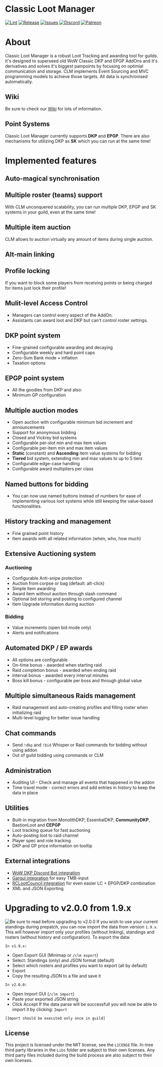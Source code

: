 # Classic Loot Manager

[![Lint](https://github.com/ClassicLootManager/ClassicLootManager/actions/workflows/lint.yml/badge.svg)](https://github.com/ClassicLootManager/ClassicLootManager)
[![Release](https://img.shields.io/github/v/release/ClassicLootManager/classiclootmanager.svg?color=important)](https://github.com/ClassicLootManager/ClassicLootManager/releases)
[![Issues](https://img.shields.io/github/issues/ClassicLootManager/classiclootmanager?color=blue)](https://github.com/ClassicLootManager/ClassicLootManager/issues)
[![Discord](https://img.shields.io/discord/813686248841019392?label=discord)](https://discord.gg/Qjn8KdD8yt)
[![Patreon](https://img.shields.io/badge/Support%20CLM-Patreon-red)](https://www.patreon.com/classiclootmanager)

# About
Classic Loot Manager is a robust Loot Tracking and awarding tool for guilds.
It's designed to superseed old WoW Classic DKP and EPGP AddOns and it's derivatives and solves it's biggest painpoints by focusing on optimial communication and storage. CLM implements Event Sourcing and MVC programming models to achieve those targets. All data is synchronised automatically.

## Wiki
Be sure to check our [Wiki](https://github.com/ClassicLootManager/ClassicLootManager/wiki) for lots of information.

## Point Systems
Classic Loot Manager currently supports **DKP** and **EPGP**. There are also mechanisms for utilizing DKP as **SK** which you can run at the same time!

# Implemented features
## Auto-magical synchronisation
## Multiple roster (teams) support
With CLM unconquered scalability, you can run multiple DKP, EPGP and SK systems in your guild, even at the same time!
## Multiple item auction
CLM allows to auction virtually any amount of items during single auction.
## Alt-main linking
## Profile locking
If you want to block some players from receiving points or being charged for items just lock their profile!
## Mulit-level Access Control
* Managers can control every aspect of the AddOn.
* Assistants can award loot and DKP but can't control roster 
settings.
## DKP point system
* Fine-grained configurable awarding and decaying
* Configurable weekly and hard point caps
* Zero-Sum Bank mode + inflation
* Taxation options
## EPGP point system
* All the goodies from DKP and also:
* Minimum GP configuration
## Multiple auction modes
* Open auction with configurable minimum bid increment and announcements
* Support for anonymous bidding
* Closed and Vickrey bid systems
* Configurable per-slot min and max item values
* Configurable per-item min and max item values
* **Static** (constant) and **Ascending** item value systems for bidding
* **Tiered** bid system, extending min and max values to up to 5 tiers
* Configurable edge-case handling
* Configurable award multipliers per class

## Named buttons for bidding
* You can now use named buttons instead of numbers for ease of implementing various loot systems while still keeping the value-based functionalities.

## History tracking and management
* Fine grained point history
* Item awards with all related information (when, who, how much)
## Extensive Auctioning system
### Auctioning
* Configurable Anti-snipe protection
* Auction from corpse or bag (default: alt-click)
* Simple item awarding
* Award item without auction through slash command
* Optional bid storing and posting to configured channel
* Item Upgrade information during auction
### Bidding
* Value increments (open bid mode only)
* Alerts and notifications
## Automated DKP / EP awards
* All options are configurable
* On-time bonus - awarded when starting raid
* Raid completion bonus - awarded when ending raid
* Interval bonus - awarded every interval minutes
* Boss kill bonus - configurable per boss and through global value
## Multiple simultaneous Raids management
* Raid management and auto-creating profiles and filling roster when initializing raid
* Multi-level logging for better issue handling
## Chat commands
* Send `!dkp` and `!bid` Whisper or Raid commands for bidding without using addon
* Out of guild bidding using commands or CLM
## Administration
* Auditing UI - Check and manage all events that happened in the addon
* Time travel mode - correct errors and add entries in history to keep the data in place
## Utilities
* Built-in migration from MonolithDKP, EssentialDKP, **CommunityDKP**, BastionLoot and **CEPGP**
* Loot tracking queue for fast auctioning
* Auto-posting loot to raid channel
* Player spec and role tracking
* DKP and GP price information on tooltip
## External integrations
* [WoW DKP Discord Bot integration](http://tiny.one/wowdkpbot-discord)
* [Gargul integration](https://github.com/papa-smurf/Gargul) for easy TMB-input
* [RCLootCouncil integration](https://github.com/evil-morfar/RCLootCouncil_Classic) for even easier LC + EPGP/DKP combination
* XML and JSON Exporting


# Upgrading to v2.0.0 from 1.9.x
 ![Be sure to read before upgrading to v2.0.0](https://cdn.discordapp.com/attachments/843129642298376252/1017720926055452763/clm_read1.png)
If you wish to use your current standings during prepatch, you can now import the data from version `1.9.x`. This will however import only your profiles (without linking), standings and rosters (without history and configuration).
To export the data:  

`In v1.9.x:`
  - Open Export GUI (Minimap or `/clm export`)
  - Select: Standings (only) and JSON format (default)
  - Select which rosters and profiles you want to export (all by default)
  - Export
  - Copy the resulting JSON to a file and save it
  
`In v2.0.0:`
  - Open Import GUI (`/clm import`)
  - Paste your exported JSON string
  - Click Accept
If the data parse will be successfull you will now be able to import it by clicking:
`Import`
```
[Import should be executed only once in guild]
```

License
--------------

This project is licensed under the MIT license, see the `LICENSE` file. In-tree third party libraries in the `Libs` folder are subject to their own licenses.
Any third party files included during the build process are also subject to their own licenses.